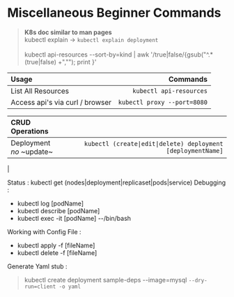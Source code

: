 # Miscellaneous Beginner Commands
> **K8s doc similar to man pages**
<br>kubectl explain <resource> &rarr; `kubectl explain deployment`<br><br>kubectl api-resources --sort-by=kind | awk '/true|false/{gsub("^.*(true|false) +",""); print }'



Usage|Commands
:---|---:
List All Resources | `kubectl api-resources`
Access api's via curl / browser| `kubectl proxy --port=8080`

|**CRUD Operations**||
:---|---:
|Deployment<br>_no_ ~update~ | `kubectl (create\|edit\|delete) deployment [deploymentName]`|
|


Status : kubectl get (nodes|deployment|replicaset|pods|service)
Debugging :
- kubectl log [podName]
- kubectl describe [podName]
- kubectl exec -it [podName] --/bin/bash

Working with Config File :
- kubectl apply -f [fileName]
- kubectl delete -f [fileName]

Generate Yaml stub : 
> kubectl create deployment sample-deps --image=mysql `--dry-run=client -o yaml`
